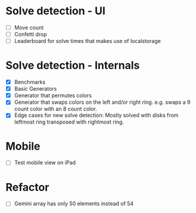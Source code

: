 # Solve detection - UI
- [ ] Move count
- [ ] Confetti drop
- [ ] Leaderboard for solve times that makes use of localstorage

# Solve detection - Internals
- [x] Benchmarks
- [x] Basic Generators
- [x] Generator that permutes colors
- [x] Generator that swaps colors on the left and/or right ring. e.g. swaps a 9 count color with an 8 count color.
- [x] Edge cases for new solve detection:
        Mostly solved with disks from leftmost ring transposed with rightmost ring.

# Mobile
- [ ] Test mobile view on iPad

# Refactor 
- [ ] Gemini array has only 50 elements instead of 54

